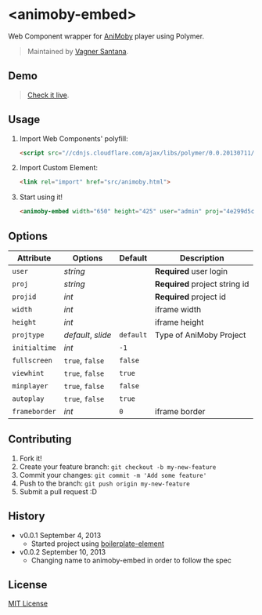# &lt;animoby-embed&gt;

Web Component wrapper for [AniMoby](https://www.animoby.com) player using Polymer.

> Maintained by [Vagner Santana](https://github.com/vagnervjs).

## Demo

> [Check it live](http://vagnervjs.github.io/animoby-element).

## Usage

1. Import Web Components' polyfill:

	```html
	<script src="//cdnjs.cloudflare.com/ajax/libs/polymer/0.0.20130711/polymer.min.js"></script>
	```

2. Import Custom Element:

	```html
	<link rel="import" href="src/animoby.html">
	```

3. Start using it!

	```html
	<animoby-embed width="650" height="425" user="admin" proj="4e299d5c194f5f6652af4b0b96d34695" projid="1889"></animoby-embed>
	```

## Options

Attribute  | Options                   | Default             | Description
---        | ---                       | ---                 | ---
`user`      | *string* | | **Required** user login
`proj`      | *string* 	| | **Required** project string id
`projid`   | *int* 	| | **Required** project id
`width`      | *int*                  | | iframe width
`height`      | *int*                  | | iframe height
`projtype`   | *default*, *slide*   | `default`| Type of AniMoby Project
`initialtime`      | *int* | `-1`               | 
`fullscreen`      | `true`, `false` | `false`               | 
`viewhint`       | `true`, `false` | `true`               | 
`minplayer`        | `true`, `false` | `false`               | 
`autoplay`          | `true`, `false` | `true`               | 
`frameborder`   | *int*                     | `0`               | iframe border


## Contributing

1. Fork it!
2. Create your feature branch: `git checkout -b my-new-feature`
3. Commit your changes: `git commit -m 'Add some feature'`
4. Push to the branch: `git push origin my-new-feature`
5. Submit a pull request :D

## History

* v0.0.1 September 4, 2013
	* Started project using [boilerplate-element](https://github.com/customelements/boilerplate-element)
* v0.0.2 September 10, 2013
	* Changing name to animoby-embed in order to follow the spec

## License

[MIT License](http://opensource.org/licenses/MIT)
